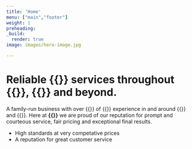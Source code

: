 ```yaml
---
title: 'Home'
menu: ["main","footer"]
weight: 1
preheading:
_build:
  render: true
image: images/hero-image.jpg

---
```


# Reliable **{{<industry>}} services** throughout **{{<towncity>}}**, {{<county>}} and beyond.

A family-run business with over {{<years>}} of {{<industry>}} experience in and around {{<towncity>}} and {{<county>}}. Here at **{{<fullname>}}** we are proud of our reputation for prompt and courteous service, fair pricing and exceptional final results.

* High standards at very competative prices
* A reputation for great customer service

